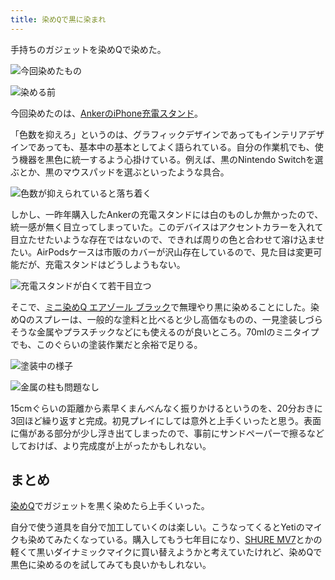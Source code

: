 ```yaml
---
title: 染めQで黒に染まれ
---
```

手持ちのガジェットを染めQで染めた。

![](https://lh3.googleusercontent.com/jwaa5yDVps4B5d8-IPMnXYX3GO5K3zLtHvxZFIfVnuDIuz8YO5Z_TFj22DwRO3spFQa4tAO3X2FucH1HXIOcIDAipa7hK9C2aBByoq36AXa4j169pO86cq7EjqzzpG6I8IR56cTFQJv-FQK4VodX4Q "今回染めたもの")

![](https://lh5.googleusercontent.com/AYvyzHaAuxbLPUmJPJGhfkz_5D-bZT1gRxzThhxsn1gwNogVhuoUEPR1c4xRpthJrloCuK08IgeGx3M49sV3vPtmWNZZeKoKeIUZI41RnyeGrrQx_Fgspnesg5q_VLZgpamjhBPOHyU8l7I9JT-rig "染める前")

今回染めたのは、[AnkerのiPhone充電スタンド](https://r7kamura.com/articles/2021-09-06-anker-iphone-stand)。

「色数を抑えろ」というのは、グラフィックデザインであってもインテリアデザインであっても、基本中の基本としてよく語られている。自分の作業机でも、使う機器を黒色に統一するよう心掛けている。例えば、黒のNintendo Switchを選ぶとか、黒のマウスパッドを選ぶといったような具合。

![](https://lh4.googleusercontent.com/1B9oJj_XYVpCRQdDQBxwZEHzrIZqY7NiKeRw8MYD-Xb16VBp9otVgJxOgXBb7VViCGK85Hv0ZbFQpFN1YowdIa7kWgZi9AG1VkAIAKx21wI_GHySBOvBDED_cPIsgWRPaCKnPKP8lTPkRF319kJj6w "色数が抑えられていると落ち着く")

しかし、一昨年購入したAnkerの充電スタンドには白のものしか無かったので、統一感が無く目立ってしまっていた。このデバイスはアクセントカラーを入れて目立たせたいような存在ではないので、できれば周りの色と合わせて溶け込ませたい。AirPodsケースは市販のカバーが沢山存在しているので、見た目は変更可能だが、充電スタンドはどうしようもない。

![](https://lh4.googleusercontent.com/14sUobuq-oMWy9vBI3C5V9WTv8Ysc865PdjW_hKZhkYowzknFo7No62ciz8UbZ6NVAKBJ9hGe54eftb3benbqQ9hAuT2NMbAM87oCecb3OHFZa2YBgPYeG7ahZYz997q6pCigPDPr2_IsfEdtg-J_A "充電スタンドが白くて若干目立つ")

そこで、[ミニ染めQ エアゾール ブラック](https://www.amazon.co.jp/dp/B003QMFUKO)で無理やり黒に染めることにした。染めQのスプレーは、一般的な塗料と比べると少し高価なものの、一見塗装しづらそうな金属やプラスチックなどにも使えるのが良いところ。70mlのミニタイプでも、このぐらいの塗装作業だと余裕で足りる。

![](https://lh4.googleusercontent.com/Dz5sFb_w8YeNNcpnpxjPUCyMdagqzKF-_FTJADiQpUf7bYI8G5t1vaNyCi_CzVOYzlsDrSMYhUGEQ8andPhkzgbrF6bwnmYYgd-O-n9ueNBFqWyCo_Pj_Y0_88A68Br84ehamkAfC_AAttvj7_DyEA "塗装中の様子")

![](https://lh5.googleusercontent.com/MFWBbyXQAFgOrLIOwfOYdOyz4d4Dqurn4XMFLkZM2UXMBlPtZqdeMdpL8EHFb5FZKbxCRNcvSDMRRgpW0AEoStC8_C06IvQ-h0NXVAf4pK_dyRbxWuQ4FiBUJNSqT15XPyiJy1A1hijuizjFJhPSVQ "金属の柱も問題なし")

15cmぐらいの距離から素早くまんべんなく振りかけるというのを、20分おきに3回ほど繰り返すと完成。初見プレイにしては意外と上手くいったと思う。表面に傷がある部分が少し浮き出てしまったので、事前にサンドペーパーで擦るなどしておけば、より完成度が上がったかもしれない。

まとめ
---

[染めQ](https://www.amazon.co.jp/dp/B003QMFUKO)でガジェットを黒く染めたら上手くいった。

自分で使う道具を自分で加工していくのは楽しい。こうなってくるとYetiのマイクも染めてみたくなっている。購入してもう七年目になり、[SHURE MV7](https://www.amazon.co.jp/dp/B08KY7G1GV)とかの軽くて黒いダイナミックマイクに買い替えようかと考えていたけれど、染めQで黒色に染めるのを試してみても良いかもしれない。
